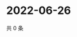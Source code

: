 # 2022-06-26

共 0 条

<!-- BEGIN WEIBO -->
<!-- 最后更新时间 Sun Jun 26 2022 05:13:15 GMT+0800 (China Standard Time) -->

<!-- END WEIBO -->
